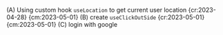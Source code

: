 (A) Using custom hook `useLocation` to get current user location {cr:2023-04-28} {cm:2023-05-01}
(B) create `useClickOutSide` {cr:2023-05-01} {cm:2023-05-01}
(C) login with google
